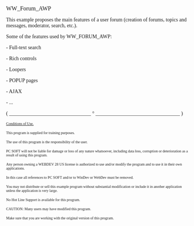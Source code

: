   
<span style="font-family:Arial sans-serif;font-size:16px;">WW\_Forum\_AWP</span>

  
<span style="font-family:Arial sans-serif;font-size:14px;">This example proposes the main features of a user forum (creation of forums, topics and messages, moderator, search, etc.).</span>

  
<span style="font-family:Arial sans-serif;font-size:14px;">Some of the features used by WW\_FORUM\_AWP:</span>

<span style="font-family:Arial sans-serif;font-size:14px;">- Full-text search</span>

<span style="font-family:Arial sans-serif;font-size:14px;">- Rich controls</span>

<span style="font-family:Arial sans-serif;font-size:14px;">- Loopers</span>

<span style="font-family:Arial sans-serif;font-size:14px;">- POPUP pages</span>

<span style="font-family:Arial sans-serif;font-size:14px;">- AJAX</span>

<span style="font-family:Arial sans-serif;font-size:14px;">- ...</span>

  
  
<span style="font-family:Arial sans-serif;font-size:14px;">( \_\_\_\_\_\_\_\_\_\_\_\_\_\_\_\_\_\_\_\_\_\_\_\_\_\_\_\_\_\_\_\_ ° \_\_\_\_\_\_\_\_\_\_\_\_\_\_\_\_\_\_\_\_\_\_\_\_\_\_\_\_\_\_\_\_\_ )</span>

  
<span style="text-decoration:underline;font-family:Arial sans-serif;font-size:10px;">Conditions of Use.</span>

<span style="font-family:Arial sans-serif;font-size:10px;">This program is supplied for training purposes.</span>

<span style="font-family:Arial sans-serif;font-size:10px;">The use of this program is the responsibility of the user. </span>

<span style="font-family:Arial sans-serif;font-size:10px;">PC SOFT will not be liable for damage or loss of any nature whatsoever, including data loss, corruption or deterioration as a result of using this program.</span>

<span style="font-family:Arial sans-serif;font-size:10px;">Any person owning a WEBDEV 28 US license is authorized to use and/or modify the program and to use it in their own applications. </span>

<span style="font-family:Arial sans-serif;font-size:10px;">In this case all references to PC SOFT and/or to WinDev or WebDev must be removed.</span>

<span style="font-family:Arial sans-serif;font-size:10px;">You may not distribute or sell this example program without substantial modification or include it in another application unless the application is very large.</span>

  
<span style="font-family:Arial sans-serif;font-size:10px;">No Hot Line Support is available for this program.</span>

  
<span style="font-family:Arial sans-serif;font-size:10px;">CAUTION: Many users may have modified this program. </span>

<span style="font-family:Arial sans-serif;font-size:10px;">Make sure that you are working with the original version of this program.</span>

  
  
  
  